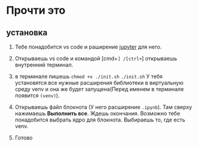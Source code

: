# Прочти это
## установка
1. Тебе понадобится vs code и раширение [jupyter](https://marketplace.visualstudio.com/items?itemName=ms-toolsai.jupyter) для него.
2. Открываешь vs code и командой [cmd+`] /[ctrl+`] открываешь внутренний терминал.

3. в терминале пишешь
`
chmod +x ./init.sh
`
`
./init.sh
`
У тебя установятся все нужные расширения библиотеки в виртуальную среду venv и она же будет запущена(Перед именем в терминале появится `(venv)`).
5. Открываешь файл блокнота (У него расширение `.ipynb`). Там сверху нажимаешь **Выполнить все**. Ждешь окончания. Возможно тебе понадобится выбрать ядро для блокнота. Выбираешь то, где есть venv. 
6. Готово
